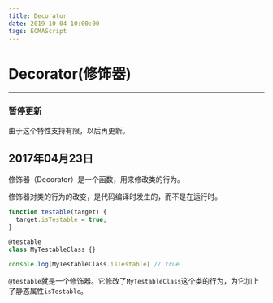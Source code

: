 ```yaml
---
title: Decorator
date: 2019-10-04 10:00:00
tags: ECMAScript
---
```


# Decorator(修饰器)

------

<h3>暂停更新</h3>
由于这个特性支持有限，以后再更新。

## 2017年04月23日

修饰器（Decorator）是一个函数，用来修改类的行为。

修饰器对类的行为的改变，是代码编译时发生的，而不是在运行时。

```js
function testable(target) {
  target.isTestable = true;
}

@testable
class MyTestableClass {}

console.log(MyTestableClass.isTestable) // true
```

`@testable`就是一个修饰器。它修改了`MyTestableClass`这个类的行为，为它加上了静态属性`isTestable`。